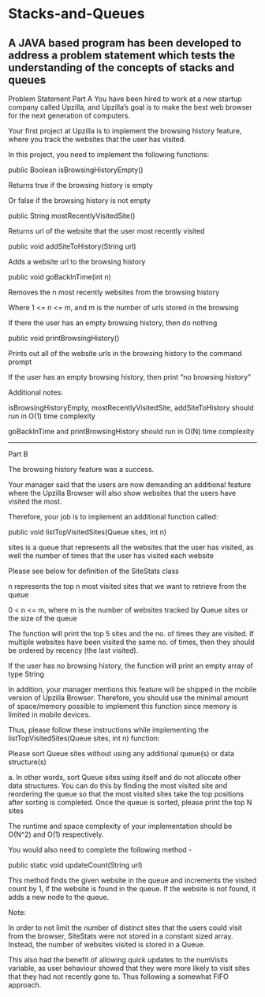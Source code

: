 # Stacks-and-Queues
A JAVA based program has been developed to address a problem statement which tests the understanding of the concepts of stacks and queues
--------
Problem Statement
Part A
You have been hired to work at a new startup company called Upzilla, and Upzilla’s goal is to make the best web browser for the next generation of computers.

Your first project at Upzilla is to implement the browsing history feature, where you track the websites that the user has visited.


In this project, you need to implement the following functions:

public Boolean isBrowsingHistoryEmpty()

Returns true if the browsing history is empty

Or false if the browsing history is not empty

public String mostRecentlyVisitedSite()

Returns url of the website that the user most recently visited

public void addSiteToHistory(String url)

Adds a website url to the browsing history

public void goBackInTime(int n)

Removes the n most recently websites from the browsing history

Where 1 <= n <= m, and m is the number of urls stored in the browsing

If there the user has an empty browsing history, then do nothing

public void printBrowsingHistory()

Prints out all of the website urls in the browsing history to the command prompt

If the user has an empty browsing history, then print “no browsing history”


Additional notes:

isBrowsingHistoryEmpty, mostRecentlyVisitedSite, addSiteToHistory should run in O(1) time complexity

goBackInTime and printBrowsingHistory should run in O(N) time complexity

------------
Part B
 

The browsing history feature was a success.

 

Your manager said that the users are now demanding an additional feature where the Upzilla Browser will also show websites that the users have visited the most.

Therefore, your job is to implement an additional function called:

public void listTopVisitedSites(Queue<SiteStats> sites, int n)

sites is a queue that represents all the websites that the user has visited, as well the number of times that the user has visited each website

Please see below for definition of the SiteStats class

n represents the top n most visited sites that we want to retrieve from the queue

0 < n <= m, where m is the number of websites tracked by Queue<SiteStats> sites or the size of the queue

The function will print the top 5 sites and the no. of times they are visited. If multiple websites have been visited the same no. of times, then they should be ordered by recency (the last visited).

If the user has no browsing history, the function will print an empty array of type String

In addition, your manager mentions this feature will be shipped in the mobile version of Upzilla Browser. Therefore, you should use the minimal amount of space/memory possible to implement this function since memory is limited in mobile devices.


Thus, please follow these instructions while implementing the listTopVisitedSites(Queue<SiteStats> sites, int n) function:

Please sort Queue<SiteStats> sites without using any additional queue(s) or data structure(s)

a. In other words, sort Queue<SiteStats> sites using itself and do not allocate other data structures. You can do this by finding the most visited site and reordering the queue so that the most visited sites take the top positions after sorting is completed. 
Once the queue is sorted, please print the top N sites 

The runtime and space complexity of your implementation should be O(N^2) and O(1) respectively.

You would also need to complete the following method -

public static void updateCount(String url)

This method finds the given website in the queue and increments the visited count by 1, if the website is found in the queue. If the website is not  found, it adds a new node to the queue.

Note:  

In order to not limit the number of distinct sites that the users could visit from the browser, SiteStats were not stored in a constant sized array. Instead, the number of websites visited is stored in a Queue.

 

This also had the benefit of allowing quick updates to the numVisits variable, as user behaviour showed that they were more likely to visit sites that they had not recently gone to. Thus following a somewhat FIFO approach.
